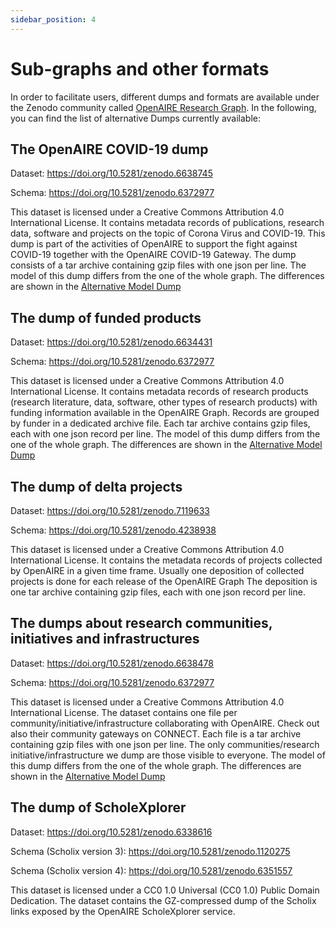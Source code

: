```yaml
---
sidebar_position: 4
---
```


# Sub-graphs and other formats

In order to facilitate users, different dumps and formats are available under the Zenodo community called  [OpenAIRE Research Graph](https://zenodo.org/communities/openaire-research-graph).
In the following, you can find the list of alternative Dumps currently available:

## The OpenAIRE COVID-19 dump

 Dataset: https://doi.org/10.5281/zenodo.6638745

 Schema: https://doi.org/10.5281/zenodo.6372977
    
 This dataset is licensed under a Creative Commons Attribution 4.0 International License.
    It contains metadata records of publications, research data, software and projects on the topic of Corona Virus and COVID-19. 
This dump is part of the activities of OpenAIRE to support the fight against COVID-19 together with the OpenAIRE COVID-19 Gateway. 
The dump consists of a tar archive containing gzip files with one json per line. The model of this dump differs from the one of the whole graph. 
The differences are shown in the [Alternative Model Dump](./alternativedump)

## The dump of funded products

 Dataset: https://doi.org/10.5281/zenodo.6634431

 Schema: https://doi.org/10.5281/zenodo.6372977

 This dataset is licensed under a Creative Commons Attribution 4.0 International License.
It contains metadata records of research products (research literature, data, software, other types of research products) with funding 
information available in the OpenAIRE Graph. Records are grouped by funder in a dedicated archive file. Each tar archive contains 
gzip files, each with one json record per line. The model of this dump differs from the one of the whole graph.
 The differences are shown in the [Alternative Model Dump](./alternativedump)

## The dump of delta projects

 Dataset: https://doi.org/10.5281/zenodo.7119633

 Schema: https://doi.org/10.5281/zenodo.4238938
  
 This dataset is licensed under a Creative Commons Attribution 4.0 International License.
  It contains the metadata records of projects collected by OpenAIRE in a given time frame. Usually one deposition of collected projects is done for each release of the OpenAIRE Graph
 The deposition is one tar archive containing gzip files, each with one json record per line.

## The dumps about research communities, initiatives and infrastructures

 Dataset: https://doi.org/10.5281/zenodo.6638478

 Schema: https://doi.org/10.5281/zenodo.6372977

 This dataset is licensed under a Creative Commons Attribution 4.0 International License.
The dataset contains one file per community/initiative/infrastructure collaborating with OpenAIRE. Check out also their community gateways on 
 CONNECT. Each file is a tar archive containing gzip files with one json per line. The only communities/research initiative/infrastructure we dump are those visible to everyone.
 The model of this dump differs from the one of the whole graph.
 The differences are shown in the [Alternative Model Dump](./alternativedump)

## The dump of ScholeXplorer

 Dataset: https://doi.org/10.5281/zenodo.6338616
 
 Schema (Scholix version 3): https://doi.org/10.5281/zenodo.1120275
 
 Schema (Scholix version 4): https://doi.org/10.5281/zenodo.6351557

 This dataset is licensed under a CC0 1.0 Universal (CC0 1.0) Public Domain Dedication.
The dataset contains the GZ-compressed dump of the Scholix links exposed by the OpenAIRE ScholeXplorer service.
 
